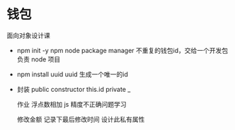 # 钱包
面向对象设计课


- npm init -y
  npm node package manager  不重复的钱包id，交给一个开发包负责
  node 项目
- npm install uuid
  uuid 生成一个唯一的id
- 封装
  public constructor this.id
  private  _

  作业 浮点数相加 js 精度不正确问题学习

  修改金额 记录下最后修改时间 设计此私有属性